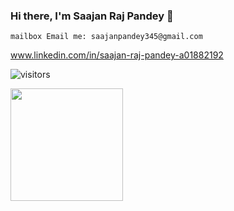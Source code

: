 ### Hi there, I'm Saajan Raj Pandey 👋


    mailbox Email me: saajanpandey345@gmail.com

www.linkedin.com/in/saajan-raj-pandey-a01882192

![visitors](https://visitor-badge.glitch.me/badge?page_id=page.id)

<img height="180em" src="https://github-readme-stats.vercel.app/api?username=saajanpandey&show_icons=true&hide_border=true&&count_private=true&include_all_commits=true" />

<!--
**saajanpandey/saajanpandey** is a ✨ _special_ ✨ repository because its `README.md` (this file) appears on your GitHub profile.

Here are some ideas to get you started:

- 🔭 I’m currently working on ...
- 🌱 I’m currently learning ...
- 👯 I’m looking to collaborate on ...
- 🤔 I’m looking for help with ...
- 💬 Ask me about ...
- 📫 How to reach me: ...
- 😄 Pronouns: ...
- ⚡ Fun fact: ...
-->
